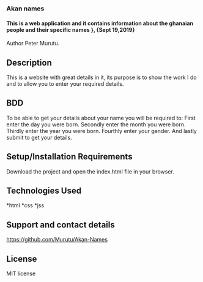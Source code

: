 ### Akan names
#### This is a web application  and it contains information about the ghanaian people and their specific names }, {Sept 19,2019}

Author Peter Murutu.

## Description

This is a website with great details in it, its purpose is to show the work I do and to allow you to enter your required details.

## BDD

To be able to get your details about your name you will be required to:
First enter the day you were born.
Secondly enter the month you were born.
Thirdly enter the year you were born.
Fourthly enter your gender.
And lastly submit to get your details.

## Setup/Installation Requirements

Download the project and open the index.html file in your browser.

## Technologies Used

*html *css *jss

## Support and contact details
https://github.com/Murutu/Akan-Names

## License
MIT license

